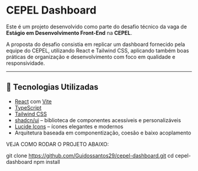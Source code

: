 # CEPEL Dashboard 

Este é um projeto desenvolvido como parte do desafio técnico da vaga de **Estágio em Desenvolvimento Front-End** na **CEPEL**.

A proposta do desafio consistia em replicar um dashboard fornecido pela equipe do CEPEL, utilizando React e Tailwind CSS, aplicando também boas práticas de organização e desenvolvimento com foco em qualidade e responsividade.

---

## 🚀 Tecnologias Utilizadas

- [React](https://reactjs.org/) com [Vite](https://vitejs.dev/)
- [TypeScript](https://www.typescriptlang.org/)
- [Tailwind CSS](https://tailwindcss.com/)
- [shadcn/ui](https://ui.shadcn.com/) – biblioteca de componentes acessíveis e personalizáveis
- [Lucide Icons](https://lucide.dev/icons/) – ícones elegantes e modernos
- Arquitetura baseada em componentização, coesão e baixo acoplamento

VEJA COMO RODAR O PROJETO ABAIXO:

git clone https://github.com/Guidossantos29/cepel-dashboard.git
cd cepel-dashboard
npm install



